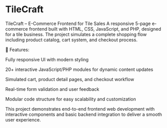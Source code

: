 # TileCraft

TileCraft – E-Commerce Frontend for Tile Sales
A responsive 5-page e-commerce frontend built with HTML, CSS, JavaScript, and PHP, designed for a tile business. The project simulates a complete shopping flow including product catalog, cart system, and checkout process.

🔹 Features:

Fully responsive UI with modern styling

20+ interactive JavaScript/PHP modules for dynamic content updates

Simulated cart, product detail pages, and checkout workflow

Real-time form validation and user feedback

Modular code structure for easy scalability and customization

This project demonstrates end-to-end frontend web development with interactive components and basic backend integration to deliver a smooth user experience.

